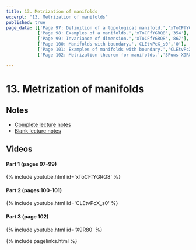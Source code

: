 ```yaml
---
title: 13. Metrization of manifolds
excerpt: "13. Metrization of manifolds"
published: true
page_data: [['Page 97: Definition of a topological manifold.','xToCFfYGRQ8','0'],
            ['Page 98: Examples of a manifolds.','xToCFfYGRQ8','354'],
            ['Page 99: Invariance of dimension.','xToCFfYGRQ8','867'],
            ['Page 100: Manifolds with boundary.','CLEtvPcX_s0','0'],
            ['Page 101: Examples of manifolds with boundary.','CLEtvPcX_s0','597'],
            ['Page 102: Metrization theorem for manifolds.','3Puws-X9R80','0']]

---
```




# 13. Metrization of manifolds

## Notes

* [Complete lecture notes]({{site.baseurl}}/assets/notes/mth427_notes_13.pdf)
* [Blank lecture notes]({{site.baseurl}}/assets/blank_notes/mth427_blanks_13.pdf)

## Videos

#### Part 1 (pages 97-99)

{% include youtube.html id='xToCFfYGRQ8' %}

#### Part 2 (pages 100-101)

{% include youtube.html id='CLEtvPcX_s0' %}

#### Part 3 (page  102)

{% include youtube.html id='X9R80' %}




{% include pagelinks.html %}
